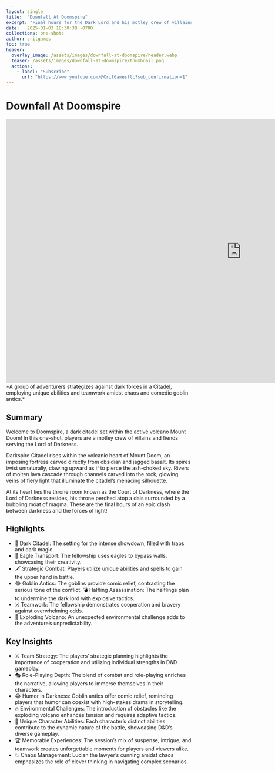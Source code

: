 ```yaml
---
layout: single
title:  "Downfall At Doomspire"
excerpt: "Final hours for the Dark Lord and his motley crew of villains as the forces of darkness and light clash. Liquid, hot magma at the heart of evil."
date:   2025-01-03 18:30:38 -0700
collections: one-shots
author: critgames
toc: true
header:
  overlay_image: /assets/images/downfall-at-doomspire/header.webp
  teaser: /assets/images/downfall-at-doomspire/thumbnail.png
  actions:
    - label: "Subscribe"
      url: "https://www.youtube.com/@CritGamesllc?sub_confirmation=1"
---
```


# Downfall At Doomspire

<iframe width="1280" height="720" src="https://www.youtube.com/embed/S39bEEyadRk?si=oOcYhUL9PwqqxoXX&amp;start=546" title="YouTube video player" frameborder="0" allow="accelerometer; autoplay; clipboard-write; encrypted-media; gyroscope; picture-in-picture; web-share" referrerpolicy="strict-origin-when-cross-origin" allowfullscreen></iframe>  
<!--div class="g-ytsubscribe" data-channelid="UCrVp_nuT4T1h8I5a-afwluA" data-layout="default" data-theme="dark" data-count="hidden"></div-->
<br>
*A group of adventurers strategizes against dark forces in a Citadel, employing unique abilities and teamwork amidst chaos and comedic goblin antics.*

## Summary
Welcome to Doomspire, a dark citadel set within the active volcano Mount Doom! In this one-shot, players are a motley crew of villains and fiends serving the Lord of Darkness.

Darkspire Citadel rises within the volcanic heart of Mount Doom, an imposing fortress carved directly from obsidian and jagged basalt. Its spires twist unnaturally, clawing upward as if to pierce the ash-choked sky. Rivers of molten lava cascade through channels carved into the rock, glowing veins of fiery light that illuminate the citadel’s menacing silhouette.

At its heart lies the throne room known as the Court of Darkness, where the Lord of Darkness resides, his throne perched atop a dais surrounded by a bubbling moat of magma. These are the final hours of an epic clash between darkness and the forces of light!

## Highlights
* 🏰 Dark Citadel: The setting for the intense showdown, filled with traps and dark magic.
* 🦅 Eagle Transport: The fellowship uses eagles to bypass walls, showcasing their creativity.
* 🗡️ Strategic Combat: Players utilize unique abilities and spells to gain the upper hand in battle.
* 😂 Goblin Antics: The goblins provide comic relief, contrasting the serious tone of the conflict.
💣 Halfling Assassination: The halflings plan to undermine the dark lord with explosive tactics.
* ⚔️ Teamwork: The fellowship demonstrates cooperation and bravery against overwhelming odds.
* 🌋 Exploding Volcano: An unexpected environmental challenge adds to the adventure’s unpredictability.

## Key Insights
* ⚔️ Team Strategy: The players’ strategic planning highlights the importance of cooperation and utilizing individual strengths in D&D gameplay.
* 🎭 Role-Playing Depth: The blend of combat and role-playing enriches the narrative, allowing players to immerse themselves in their characters.
* 😂 Humor in Darkness: Goblin antics offer comic relief, reminding players that humor can coexist with high-stakes drama in storytelling.
* 🔥 Environmental Challenges: The introduction of obstacles like the exploding volcano enhances tension and requires adaptive tactics.
* 🎯 Unique Character Abilities: Each character’s distinct abilities contribute to the dynamic nature of the battle, showcasing D&D’s diverse gameplay.
* 🏆 Memorable Experiences: The session’s mix of suspense, intrigue, and teamwork creates unforgettable moments for players and viewers alike.
* 💥 Chaos Management: Lucian the lawyer’s cunning amidst chaos emphasizes the role of clever thinking in navigating complex scenarios.
